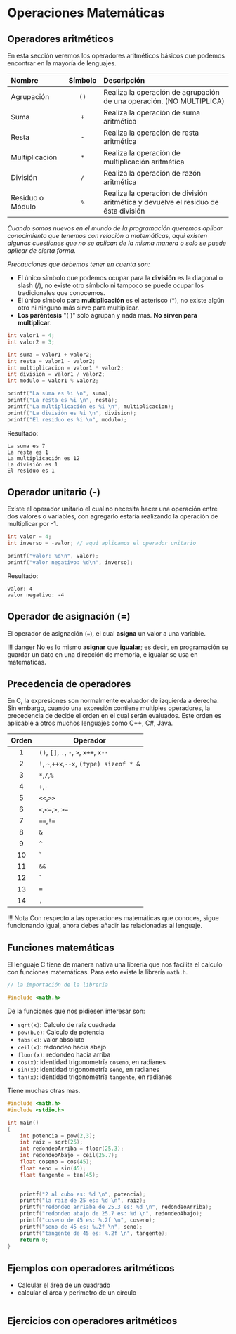 # Operaciones Matemáticas

## Operadores aritméticos

En esta sección veremos los operadores aritméticos básicos que podemos encontrar en la mayoría de lenguajes.

| Nombre           | Símbolo | Descripción                                                                        |
| :--------------- | :-----: | :--------------------------------------------------------------------------------- |
| Agrupación       |    `()`   | Realiza la operación de agrupación de una operación. (NO MULTIPLICA)              |
| Suma             |    `+`    | Realiza la operación de suma aritmética                                            |
| Resta            |    `-`    | Realiza la operación de resta aritmética                                           |
| Multiplicación   |    `*`    | Realiza la operación de multiplicación aritmética                                  |
| División         |    `/`    | Realiza la operación de razón aritmética                                           |
| Residuo o Módulo |    `%`    | Realiza la operación de división aritmética y devuelve el residuo de ésta división |

*Cuando somos nuevos en el mundo de la programación queremos aplicar conocimiento que tenemos con relación a matemáticas, aquí existen algunas cuestiones que no se aplican de la misma manera o solo se puede aplicar de cierta forma.*

*Precauciones que debemos tener en cuenta son:*

- El único símbolo que podemos ocupar para la **división** es la diagonal o slash (/), no existe otro símbolo ni tampoco se puede ocupar los tradicionales que conocemos.
- El único símbolo para **multiplicación** es el asterisco (\*), no existe algún otro ni ninguno más sirve para multiplicar.
- **Los paréntesis** "( )" solo agrupan y nada mas. **No sirven para multiplicar**. 


```c
int valor1 = 4;
int valor2 = 3;

int suma = valor1 + valor2;
int resta = valor1 - valor2;
int multiplicacion = valor1 * valor2;
int division = valor1 / valor2;
int modulo = valor1 % valor2;

printf("La suma es %i \n", suma);
printf("La resta es %i \n", resta);
printf("La multiplicación es %i \n", multiplicacion);
printf("La división es %i \n", division);
printf("El residuo es %i \n", modulo);
```
Resultado:

```
La suma es 7 
La resta es 1 
La multiplicación es 12 
La división es 1 
El residuo es 1 
```

## Operador unitario (-)

Existe el operador unitario el cual no necesita hacer una operación entre dos valores o variables, con agregarlo estaría realizando la operación de multiplicar por -1.

```c
int valor = 4;
int inverso = -valor; // aquí aplicamos el operador unitario

printf("valor: %d\n", valor);
printf("valor negativo: %d\n", inverso);
```
Resultado:

```
valor: 4
valor negativo: -4
```



## Operador de asignación (=)

El operador de asignación (`=`), el cual **asigna** un valor a una variable.

!!! danger
    No es lo mismo **asignar** que **igualar**; es decir, en programación se guardar un dato en una dirección de memoria, e igualar se usa en matemáticas.


## Precedencia de operadores

En C, la expresiones son normalmente evaluador de izquierda a derecha. Sin embargo, cuando una expresión contiene multiples operadores, la precedencia de decide el orden en el cual serán evaluados. Este orden es aplicable a otros muchos lenguajes como C++, C#, Java.


| Orden | Operador                                  |
| :---: | ----------------------------------------- |
|   1   | `()`, `[]`, `.`, `-`, `>`, `x++`, `x--`   |
|   2   | `!`, `~`,`++x`,`--x`, `(type) sizeof * &` |
|   3   | `*`,`/`,`%`                               |
|   4   | `+`,`-`                                   |
|   5   | `<<`,`>>`                                 |
|   6   | `<`,`<=`,`>`, `>=`                        |
|   7   | `==`,`!=`                                 |
|   8   | `&`                                       |
|   9   | `^`                                       |
|  10   | `|`                                       |
|  11   | `&&`                                      |
|  12   | `|| `                                     |
|  13   | `=`                                       |
|  14   | `,`                                       |

!!! Nota
    Con respecto a las operaciones matemáticas que conoces, sigue funcionando igual, ahora debes añadir las relacionadas al lenguaje.

## Funciones matemáticas

El lenguaje C tiene de manera nativa una librería que nos facilita el calculo con funciones matemáticas. Para esto existe la librería `math.h`.

```c
// la importación de la librería

#include <math.h>
```

De la funciones que nos pidiesen interesar son:

- `sqrt(x)`: Calculo de raíz cuadrada
- `pow(b,e)`: Calculo de potencia
- `fabs(x)`: valor absoluto
- `ceil(x)`: redondeo hacia abajo
- `floor(x)`: redondeo hacia arriba
- `cos(x)`: identidad trigonometría `coseno`, en radianes
- `sin(x)`: identidad trigonometría `seno`, en radianes
- `tan(x)`: identidad trigonometría `tangente`, en radianes

Tiene muchas otras mas.

```c
#include <math.h>
#include <stdio.h>

int main()
{
    int potencia = pow(2,3);
    int raiz = sqrt(25);
    int redondeoArriba = floor(25.3);
    int redondeoAbajo = ceil(25.7);
    float coseno = cos(45);
    float seno = sin(45);
    float tangente = tan(45);

    
    printf("2 al cubo es: %d \n", potencia);
    printf("la raiz de 25 es: %d \n", raiz);
    printf("redondeo arriaba de 25.3 es: %d \n", redondeoArriba);
    printf("redondeo abajo de 25.7 es: %d \n", redondeoAbajo);
    printf("coseno de 45 es: %.2f \n", coseno);
    printf("seno de 45 es: %.2f \n", seno);
    printf("tangente de 45 es: %.2f \n", tangente);
    return 0;
}

```

## Ejemplos con operadores aritméticos

- Calcular el área de un cuadrado
- calcular el área y perímetro de un circulo

```c

```

## Ejercicios con operadores aritméticos

 